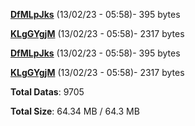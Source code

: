 [**DfMLpJks**](/data/DfMLpJks.txt) (13/02/23 - 05:58)- 395 bytes

[**KLgGYgjM**](/data/KLgGYgjM.txt) (13/02/23 - 05:58)- 2317 bytes

[**DfMLpJks**](/data/DfMLpJks.txt) (13/02/23 - 05:58)- 395 bytes

[**KLgGYgjM**](/data/KLgGYgjM.txt) (13/02/23 - 05:58)- 2317 bytes

**Total Datas**: 9705

**Total Size**: 64.34 MB / 64.3 MB